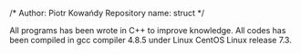 /*
Author: Piotr Kowańdy
Repository name: struct
*/


All programs has been wrote in C++ to improve knowledge.
All codes has been compiled in gcc compiler 4.8.5 under Linux CentOS Linux release 7.3.
